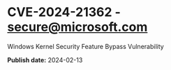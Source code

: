 # CVE-2024-21362 - secure@microsoft.com

Windows Kernel Security Feature Bypass Vulnerability

**Publish date:** 2024-02-13

